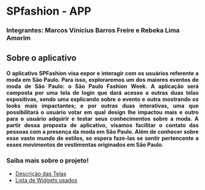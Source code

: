 # SPfashion - APP
### Integrantes: Marcos Vinícius Barros Freire e Rebeka Lima Amorim

## Sobre o aplicativo

#### <p align="justify"> O aplicativo SPFashion visa expor e interagir com os usuários referente a moda em São Paulo. Para isso, exploraremos um dos maiores eventos de moda de São Paulo: o São Paulo Fashion Week. A aplicação será composta por uma tela de login que dará acesso a outras duas telas expositivas, sendo uma explicando sobre o evento e outra mostrando os looks mais impactantes; e por outras duas interativas, uma que possibilitará o usuário votar em qual design lhe impactou mais e outro para o usuário adquirir e testar seus conhecimentos sobre a moda. A partir dessa proposta de aplicativo, visamos facilitar o contato das pessoas com a presença da moda em São Paulo. Além de conhecer sobre esse vasto mundo de estilos, se espera faze-las se sentir pertencente a esses movimentos de vestimentas originados em São Paulo. </p>

### Saiba mais sobre o projeto!
- [Descrição das Telas](https://github.com/rebekaamorim/SPfashion/wiki/Aplicativo-SPFashion)
- [Lista de Widgets usados]()
